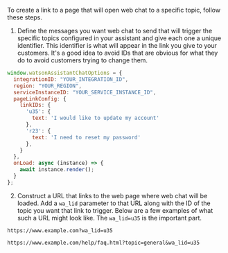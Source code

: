 To create a link to a page that will open web chat to a specific topic, follow these steps.

1. Define the messages you want web chat to send that will trigger the specific topics configured in your assistant and give each one a unique identifier. This identifier is what will appear in the link you give to your customers. It's a good idea to avoid IDs that are obvious for what they do to avoid customers trying to change them.

```javascript
window.watsonAssistantChatOptions = {
  integrationID: "YOUR_INTEGRATION_ID",
  region: "YOUR_REGION",
  serviceInstanceID: "YOUR_SERVICE_INSTANCE_ID",
  pageLinkConfig: {
    linkIDs: {
      'u35': {
        text: 'I would like to update my account'
      },
      'r23': {
        text: 'I need to reset my password'
      },
    }
  },
  onLoad: async (instance) => {
    await instance.render();
  }
};
```

2. Construct a URL that links to the web page where web chat will be loaded. Add a `wa_lid` parameter to that URL along with the ID of the topic you want that link to trigger. Below are a few examples of what such a URL might look like. The `wa_lid=u35` is the important part.

```
https://www.example.com?wa_lid=u35
```
```
https://www.example.com/help/faq.html?topic=general&wa_lid=u35
```
